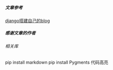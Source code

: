 ##### 文章参考
[django搭建自己的blog](https://www.zmrenwu.com/post/5/)
##### 感谢文章的作者

###### 相关库
pip install markdown 
pip install Pygments 代码高亮